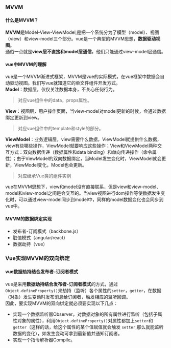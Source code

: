 ### MVVM  

#### 什么是MVVM？ 
**MVVM**是Model-View-ViewModel,是把一个系统分为了模型（model）、视图（view）和view-model三个部分。vue是一个典型的MVVM思想，**数据驱动视图**。  
通俗一点就是**view层不直接和model层通信**，他们只能通过view-model层通信。

#### vue中MVVM的理解  
vue是一个MVVM渐进式框架，MVVM是vue的实际模式，在vue框架中数据会自动驱动视图。我们写vue就知道它的单文件组件开发方式。  
**Model**：数据层，仅仅关注数据本身，不关心任何行为。  

> 对应vue组件中的data，props属性。

**View**：视图层，用户操作页面，当view-model对model更新的时候，会通过数据绑定更新到view。  

> 对应vue组件中的template和style的部分。  

**ViewModel**：业务逻辑层，view需要什么数据，ViewModel就提供什么数据，view有些哪些操作，ViewModel就要响应这些操作；View和ViewModel两种交互方式：双向数据传递（数据属性和data binding）和单向传递操作（命令属性）；由于ViewModel的双向数据绑定，当Model发生变化时，ViewModel就会更新，ViewModel变化，Model也会更新。  

> 对应继承Vue类的组件实例  

vue在MVVM思想下，view和model没有直接联系，但是view和view-model、model和view-model之间是会交互的。当view视图进行dom操作等使数据发生变化时，可以通过view-model同步到model中，同样的model数据变化也会同步到vue中。  

#### MVVM的数据绑定实现  

* 发布者-订阅模式（backbone.js）  
* 脏值模式（angular/react）  
* 数据劫持（vue）  

### Vue实现MVVM的双向绑定

#### vue数据劫持结合发布者-订阅者模式 
vue是采用**数据劫持结合发布者-订阅者模式**的方式，通过`Object.defineProperty()`来劫持（监听）各个属性的`setter`，`getter`，在数据（对象）发生变动时发布消息给订阅者，触发相应的监听回调。  
因此，要实现MVVM的双向绑定就必须要实现以下几点：  
* 实现一个数据监听器Observer。对数据对象的所有属性进行监听（包括子属性对象的属性），利用`Object.defineProperty()`对属性都加上`setter`和`getter`（这样的话，给这个属性的某个值赋值就会触发 `setter`,那么就能监听数据的变化），如发生变动可拿到最新值并通知订阅者。  
* 实现一个指令解析器Compile。
